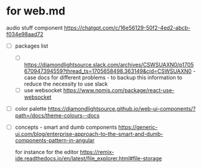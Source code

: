 
# for web.md

audio stuff component
<https://chatgpt.com/c/16e56129-50f2-4ed2-abcb-f034e98aad72>

- [ ] packages list

  - [ ] <https://diamondlightsource.slack.com/archives/CSWSUAXN0/p1705670947394559?thread_ts=1705658498.363149&cid=CSWSUAXN0> - case docs for different problems - to backup this information to reduce the necessity to use slack
  - [ ] use websocket <https://www.npmjs.com/package/react-use-websocket>

- [ ] color palette <https://diamondlightsource.github.io/web-ui-components/?path=/docs/theme-colours--docs>
- [ ] concepts - smart and dumb components
      <https://generic-ui.com/blog/enterprise-approach-to-the-smart-and-dumb-components-pattern-in-angular>

  for instance for the editor
  <https://remix-ide.readthedocs.io/en/latest/file_explorer.html#file-storage>